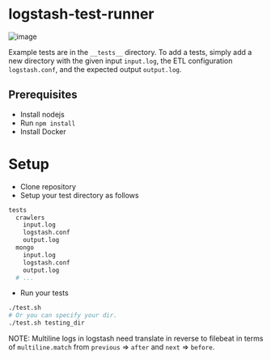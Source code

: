 # logstash-test-runner

![image](http://i.imgur.com/hQm9yAb.gif)

Example tests are in the `__tests__` directory.
To add a tests, simply add a new directory with the given input `input.log`, the ETL configuration `logstash.conf`, and the expected output `output.log`.

## Prerequisites

* Install nodejs
* Run `npm install`
* Install Docker

# Setup

* Clone repository
* Setup your test directory as follows

```sh
tests
  crawlers
    input.log
    logstash.conf
    output.log
  mongo
    input.log
    logstash.conf
    output.log
  # ...
```

* Run your tests

```sh
./test.sh
# Or you can specify your dir.
./test.sh testing_dir
```

NOTE: Multiline logs in logstash need translate in reverse to filebeat in terms of `multiline.match` from `previous` => `after` and `next` => `before`.